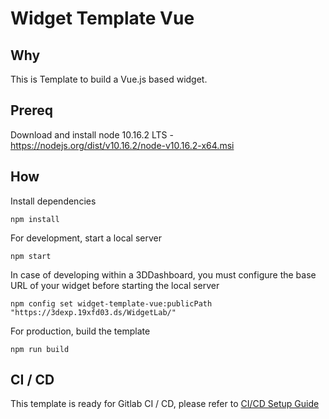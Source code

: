 # Widget Template Vue

## Why

This is Template to build a Vue.js based widget.

## Prereq

Download and install node 10.16.2 LTS - https://nodejs.org/dist/v10.16.2/node-v10.16.2-x64.msi

## How

Install dependencies

    npm install

For development, start a local server

    npm start

In case of developing within a 3DDashboard, you must configure the base URL of your widget before starting the local server

    npm config set widget-template-vue:publicPath "https://3dexp.19xfd03.ds/WidgetLab/"

For production, build the template

    npm run build

## CI / CD

This template is ready for Gitlab CI / CD, please refer to [CI/CD Setup Guide](/build/Gitlab-CI-Setup.md)
